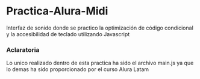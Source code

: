 <h1 aling="center">Practica-Alura-Midi</h1>
Interfaz de sonido donde se practico la optimización de código condicional y la accesibilidad de teclado utilizando Javascript

<h3>Aclaratoria</h3>
<p>Lo unico realizado dentro de esta practica ha sido el archivo main.js ya que lo demas ha sido proporcionado por el curso Alura Latam</p>
